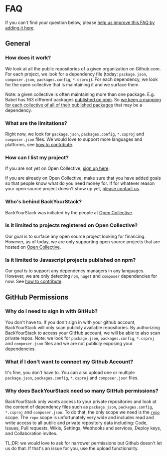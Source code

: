 # FAQ

If you can't find your question below, please [help us improve this FAQ by adding it here](https://github.com/opencollective/backyourstack/blob/master/FAQ.md).

## General

### How does it work?

We look at all the public repositories of a given organization on Github.com. For each project, we look for a dependency file (today: `package.json`, `composer.json`, `packages.config`, `*.csproj`). For each dependency, we look for the open collective that is maintaining it and we surface them.

Note: a given collective is often maintaining more than one package. E.g. Babel has 163 different packages [published on npm](https://www.npmjs.com/search?q=%40babel). So [we keep a mapping for each collective of all of their published packages](https://github.com/opencollective/backyourstack/blob/master/src/data/projects.json#L623-L1380) that may be a dependency.

### What are the limitations?

Right now, we look for `package.json`, `packages.config`, `*.csproj` and `composer.json` files. We would love to support more languages and platforms, see [how to contribute](https://backyourstack.com/contributing).

### How can I list my project?

If you are not yet on Open Collective, [sign up here](https://opencollective.com/opensource/apply).

If you are already on Open Collective, make sure that you have added goals so that people know what do you need money for.
If for whatever reason your open source project doesn't show up yet, [please contact us](mailto:support@opencollective.com).

### Who's behind BackYourStack?

BackYourStack was initiated by the people at [Open Collective](https://opencollective.com).

### Is it limited to projects registered on Open Collective?

Our goal is to surface any open source project looking for financing. However, as of today, we are only supporting open source projects that are hosted on [Open Collective](https://opencollective.com/opensource).

### Is it limited to Javascript projects published on npm?

Our goal is to support any dependency managers in any languages. However, we are only detecting `npm`, `nuget` and `composer` dependencies for now. See [how to contribute](https://backyourstack.com/contributing).

## GitHub Permissions

### Why do I need to sign in with GitHub?

You don't have to. If you don't sign in with your github account, BackYourStack will only scan publicly available repositories. By authorizing BackYourStack to access your GitHub account, we will be able to also scan private repos. Note: we look for `package.json`, `packages.config`, `*.csproj` and `composer.json` files and we are not publicly exposing your dependencies.

### What if I don't want to connect my Github Account?
It's fine, you don't have to. You can also upload one or multiple `package.json`, `packages.config`, `*.csproj` and `composer.json` files.

### Why does BackYourStack need so many GitHub permissions?

BackYourStack only wants access to your private repositories and look at the content of dependency files such as `package.json`, `packages.config`, `*.csproj` and `composer.json`. To do that, the only scope we need is the [`repo`](https://developer.github.com/apps/building-oauth-apps/understanding-scopes-for-oauth-apps/#available-scopes) scope.  The `repo` scope is unfortunately very wide and includes  read and write access to all public and private repository data including: Code, Issues, Pull requests, Wikis, Settings, Webhooks and services, Deploy keys, and Collaboration invites.

TL;DR: we would love to ask for narrower permissions but Github doesn't let us do that. If that's an issue for you, use the upload functionality.

